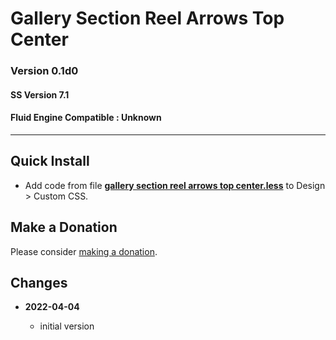 # Gallery Section Reel Arrows Top Center

### Version 0.1d0

#### SS Version 7.1

#### Fluid Engine Compatible : Unknown

---

## Quick Install

* Add code from file
  **[gallery section reel arrows top center.less](gallery%20section%20reel%20arrows%20top%20center.less#L1)**
  to Design > Custom CSS.

## Make a Donation

Please consider
[making a donation](https://github.com/tomsWebConsulting/twcsl#make-a-donation).

## Changes

<!-- * **2021-11-15**

  * fix for description layout issue when categories are set to side for Brine
  * bumped version to 0.3d0
  -->
* **2022-04-04**

  * initial version
